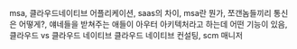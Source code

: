 msa, 클라우드네이티브 어플리케이션, saas의 차이, msa란 뭔가, 쪼갠놈들끼리 통신은 어떻게?, 얘네들을 받쳐주는 애들이 아우터 아키텍처라고 하는데 어떤 기능이 있음, 클라우드 vs 클라우드 네이티브
클라우드 네이티브 컨설팅, scm 매니저